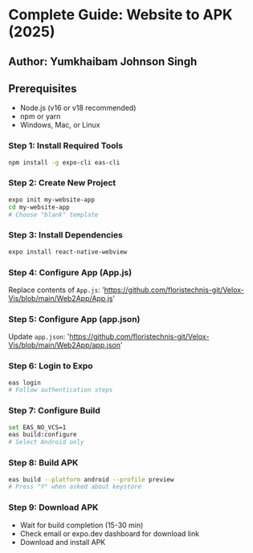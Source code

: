 # Complete Guide: Website to APK (2025)
## Author: Yumkhaibam Johnson Singh 

## Prerequisites
- Node.js (v16 or v18 recommended)
- npm or yarn
- Windows, Mac, or Linux

### Step 1: Install Required Tools
```bash
npm install -g expo-cli eas-cli
```

### Step 2: Create New Project
```bash
expo init my-website-app
cd my-website-app
# Choose "blank" template
```

### Step 3: Install Dependencies
```bash
expo install react-native-webview
```
### Step 4: Configure App (App.js)
Replace contents of `App.js`: 'https://github.com/floristechnis-git/Velox-Vis/blob/main/Web2App/App.js'

### Step 5: Configure App (app.json)
Update `app.json`: 'https://github.com/floristechnis-git/Velox-Vis/blob/main/Web2App/app.json'


### Step 6: Login to Expo
```bash
eas login
# Follow authentication steps
```

### Step 7: Configure Build
```bash
set EAS_NO_VCS=1
eas build:configure
# Select Android only
```

### Step 8: Build APK
```bash
eas build --platform android --profile preview
# Press "Y" when asked about keystore
```

### Step 9: Download APK
- Wait for build completion (15-30 min)
- Check email or expo.dev dashboard for download link
- Download and install APK
